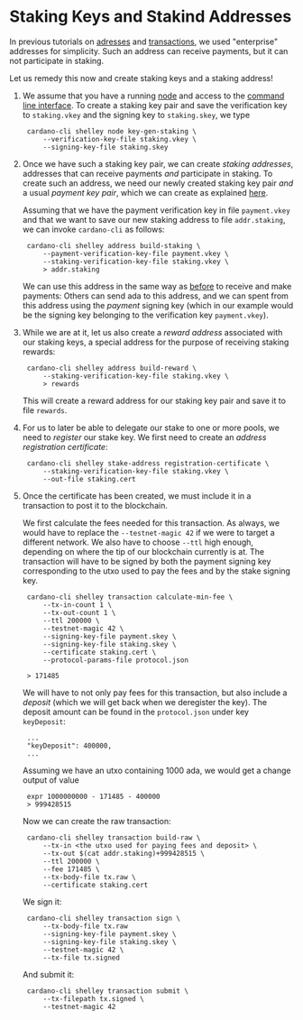 # Staking Keys and Stakind Addresses

In previous tutorials on [adresses](address.md) and [transactions](tx.md),
we used "enterprise" addresses for simplicity. Such an address can receive payments,
but it can not participate in staking.

Let us remedy this now and create staking keys and a staking address!

1. We assume that you have a running [node](build.md) and access to the [command line interface](cli.md).
   To create a staking key pair and save the verification key to `staking.vkey` and the signing key to `staking.skey`,
   we type

        cardano-cli shelley node key-gen-staking \
            --verification-key-file staking.vkey \
            --signing-key-file staking.skey

2. Once we have such a staking key pair, we can create _staking addresses_, addresses that can receive payments
   _and_ participate in staking. To create such an address, we need our newly created staking key pair _and_
   a usual _payment key pair_, which we can create as explained [here](address.md).

   Assuming that we have the payment verification key in file `payment.vkey` and that we want to save our new staking address
   to file `addr.staking`, we can invoke `cardano-cli` as follows:

        cardano-cli shelley address build-staking \
            --payment-verification-key-file payment.vkey \
            --staking-verification-key-file staking.vkey \
            > addr.staking

   We can use this address in the same way as [before](tx.md) to receive and make payments: Others can send ada to this address,
   and we can spent from this address using the _payment_ signing key (which in our example would be the signing key belonging to
   the verification key `payment.vkey`).

3. While we are at it, let us also create a _reward address_ associated with our staking keys, a special address for the purpose
   of receiving staking rewards:

        cardano-cli shelley address build-reward \
            --staking-verification-key-file staking.vkey \
            > rewards

   This will create a reward address for our staking key pair and save it to file `rewards`.

4. For us to later be able to delegate our stake to one or more pools, we need to _register_ our stake key.
   We first need to create an _address registration certificate_:

        cardano-cli shelley stake-address registration-certificate \
            --staking-verification-key-file staking.vkey \
            --out-file staking.cert

5. Once the certificate has been created, we must include it in a transaction to post it to the blockchain.

   We first calculate the fees needed for this transaction. As always, we would have to replace the `--testnet-magic 42`
   if we were to target a different network. We also have to choose `--ttl` high enough, depending on where the tip of our blockchain currently is at.
   The transaction will have to be signed by both the payment signing key corresponding to the utxo used to pay the fees
   and by the stake signing key.

        cardano-cli shelley transaction calculate-min-fee \
            --tx-in-count 1 \
            --tx-out-count 1 \
            --ttl 200000 \
            --testnet-magic 42 \
            --signing-key-file payment.skey \
            --signing-key-file staking.skey \
            --certificate staking.cert \
            --protocol-params-file protocol.json

        > 171485

   We will have to not only pay fees for this transaction, but also include a _deposit_ (which we will get back when we deregister the key).
   The deposit amount can be found in the `protocol.json` under key `keyDeposit`:

        ...
        "keyDeposit": 400000,
        ...
        
   Assuming we have an utxo containing 1000 ada, we would get a change output of value

        expr 1000000000 - 171485 - 400000
        > 999428515

   Now we can create the raw transaction:

        cardano-cli shelley transaction build-raw \
            --tx-in <the utxo used for paying fees and deposit> \
            --tx-out $(cat addr.staking)+999428515 \
            --ttl 200000 \
            --fee 171485 \
            --tx-body-file tx.raw \
            --certificate staking.cert

   We sign it:

        cardano-cli shelley transaction sign \
            --tx-body-file tx.raw
            --signing-key-file payment.skey \
            --signing-key-file staking.skey \
            --testnet-magic 42 \
            --tx-file tx.signed

   And submit it:

        cardano-cli shelley transaction submit \
            --tx-filepath tx.signed \
            --testnet-magic 42
